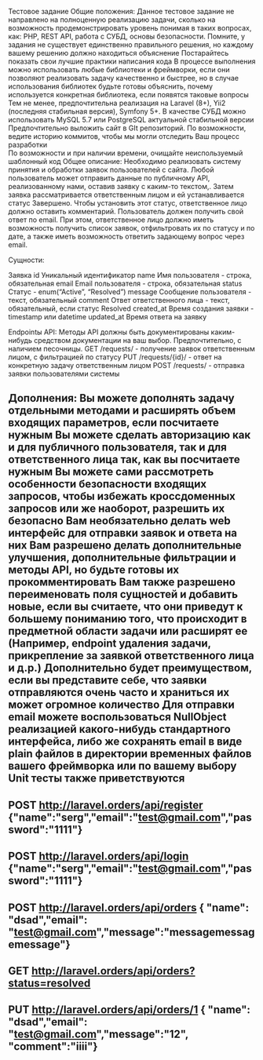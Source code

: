 Тестовое задание
Общие положения:
Данное тестовое задание не направлено на полноценную реализацию задачи, сколько на возможность продемонстрировать уровень понимая в таких вопросах, как: PHP, REST API, работа с СУБД, основы безопасности. Помните, у задания не существует единственно правильного решения, но каждому вашему решению должно находиться объяснение
Постарайтесь показать свои лучшие практики написания кода
В процессе выполнения можно использовать любые библиотеки и фреймворки, если они позволяют реализовать задачу качественно и быстрее, но в случае использования библиотек будьте готовы объяснить, почему используется конкретная библиотека, если появятся таковые вопросы
Тем не менее, предпочтительна реализация на Laravel (8+), Yii2 (последняя стабильная версия), Symfony 5+. В качестве СУБД можно использовать MySQL 5.7 или PostgreSQL актуальной стабильной версии
Предпочтительно выложить сайт в GIt репозиторий. По возможности, ведите историю коммитов, чтобы мы могли отследить Ваш процесс разработки\
По возможности и при наличии времени, очищайте неиспользуемый шаблонный код
Общее описание:
Необходимо реализовать систему принятия и обработки заявок пользователей с сайта. Любой пользователь может отправить данные по публичному API, реализованному нами, оставив заявку с каким-то текстом,. Затем заявка рассматривается ответственным лицом и ей устанавливается статус Завершено. Чтобы установить этот статус, ответственное лицо должно оставить комментарий. Пользователь должен получить свой ответ по email.
При этом, ответственное лицо должно иметь возможность получить список заявок, отфильтровать их по статусу и по дате, а также иметь возможность ответить задающему вопрос через email.

Сущности:

Заявка
id
Уникальный идентификатор
name
Имя пользователя - строка, обязательная
email
Email пользователя - строка, обязательная
status
Статус - enum(“Active”, “Resolved”)
message
Сообщение пользователя - текст, обязательный
comment
Ответ ответственного лица - текст, обязательный, если статус Resolved
created_at
Время создания заявки - timestamp или datetime
updated_at
Время ответа на заявку


Endpointы API:
Методы API должны быть документированы каким-нибудь средством документации на ваш выбор. Предпочтительно, с наличием песочницы.
GET /requests/ - получение заявок ответственным лицом, с фильтрацией по статусу
PUT /requests/{id}/ - ответ на конкретную задачу ответственным лицом
POST /requests/ - отправка заявки пользователями системы

Дополнения:
Вы можете дополнять задачу отдельными методами и расширять объем входящих параметров, если посчитаете нужным
Вы можете сделать авторизацию как и для публичного пользователя, так и для ответственного лица так, как вы посчитаете нужным
Вы можете сами рассмотреть особенности безопасности входящих запросов, чтобы избежать кроссдоменных запросов или же наоборот, разрешить их безопасно
Вам необязательно делать web интерфейс для отправки заявок и ответа на них
Вам разрешено делать дополнительные улучшения, дополнительные фильтрации и методы API, но будьте готовы их прокомментировать
Вам также разрешено переименовать поля сущностей и добавить новые, если вы считаете, что они приведут к большему пониманию того, что происходит в предметной области задачи или расширят ее (Например, endpoint удаления задачи, прикрепление за заявкой ответственного лица и д.р.)
Дополнительно будет преимуществом, если вы представите себе, что заявки отправляются очень часто и храниться их может огромное количество
Для отправки email можете воспользоваться NullObject реализацией какого-нибудь стандартного интерфейса, либо же сохранять email в виде plain файлов в директории временных файлов вашего фреймворка или по вашему выбору
Unit тесты также приветствуются
---------------------------------------------------------
POST
http://laravel.orders/api/register
{"name":"serg","email":"test@gmail.com","password":"1111"}
------------------------------------------------------
POST
http://laravel.orders/api/login
{"name":"serg","email":"test@gmail.com","password":"1111"}
-----------------------------------------------
POST
http://laravel.orders/api/orders
{ "name": "dsad","email": "test@gmail.com","message":"messagemessagemessage"}
---------------------------------------------------
GET
http://laravel.orders/api/orders?status=resolved
-----------------------------------------------
PUT
http://laravel.orders/api/orders/1
{ "name": "dsad","email": "test@gmail.com","message":"12", "comment":"iiii"}
-----------------------------------------------------
